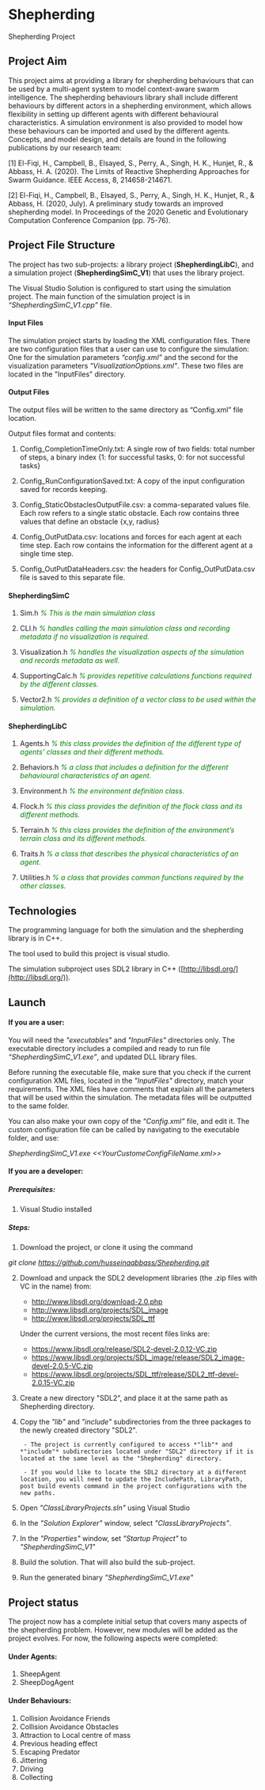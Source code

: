 


# Shepherding
Shepherding Project



## Project Aim

This project aims at providing a library for shepherding behaviours that can be used by a multi-agent system to model context-aware swarm intelligence. The shepherding behaviours library shall include different behaviours by different actors in a shepherding environment, which allows flexibility in setting up different agents with different behavioural characteristics. A simulation environment is also provided to model how these behaviours can be imported and used by the different agents. Concepts, and model design, and details are found in the following publications by our research team:

[1] El-Fiqi, H., Campbell, B., Elsayed, S., Perry, A., Singh, H. K., Hunjet, R., & Abbass, H. A. (2020). The Limits of Reactive Shepherding Approaches for Swarm Guidance. IEEE Access, 8, 214658-214671.

[2] El-Fiqi, H., Campbell, B., Elsayed, S., Perry, A., Singh, H. K., Hunjet, R., & Abbass, H. (2020, July). A preliminary study towards an improved shepherding model. In Proceedings of the 2020 Genetic and Evolutionary Computation Conference Companion (pp. 75-76).

## Project File Structure

The project has two sub-projects: a library project (**ShepherdingLibC**), and a simulation project (**ShepherdingSimC_V1**) that uses the library project.

The Visual Studio Solution is configured to start using the simulation project. The main function of the simulation project is in *“ShepherdingSimC_V1.cpp”* file.

#### Input Files

The simulation project starts by loading the XML configuration files. There are two configuration files that a user can use to configure the simulation: One for the simulation parameters *“config.xml”* and the second for the visualization parameters *"VisualizationOptions.xml"*.  These two files are located in the "InputFiles" directory.

#### Output Files

The output files will be written to the same directory as “Config.xml” file location.

Output files format and contents:

1. Config_CompletionTimeOnly.txt: A single row of two fields: total number of steps, a binary index {1: for successful tasks, 0: for not successful tasks}

2. Config_RunConfigurationSaved.txt: A copy of the input configuration saved for records keeping.

3. Config_StaticObstaclesOutputFile.csv: a comma-separated values file. Each row refers to a single static obstacle. Each row contains three values that define an obstacle {x,y, radius}

4. Config_OutPutData.csv: locations and forces for each agent at each time step. Each row contains the information for the different agent at a single time step.

5. Config_OutPutDataHeaders.csv: the headers for Config_OutPutData.csv file is saved to this separate file.

#### ShepherdingSimC

1. Sim.h  *<span style="color:green"> % This is the main simulation class  </span>*
        
2. CLI.h  *<span style="color:green"> % handles calling the main simulation class and recording metadata if no visualization is required. </span>*
    
3. Visualization.h *<span style="color:green"> % handles the visualization aspects of the simulation and records metadata as well. </span>*
    
4. SupportingCalc.h   *<span style="color:green"> % provides repetitive calculations functions required by the different classes. </span>*
    
5. Vector2.h   *<span style="color:green"> % provides a definition of a vector class to be used within the simulation. </span>*

#### ShepherdingLibC

1. Agents.h  *<span style="color:green"> % this class provides the definition of the different type of agents’ classes and their different methods. </span>*

2. Behaviors.h   *<span style="color:green">% a class that includes a definition for the different behavioural characteristics of an agent. </span>*

3. Environment.h  *<span style="color:green"> % the environment definition class. </span>*

4. Flock.h  *<span style="color:green"> % this class provides the definition of the flock class and its different methods. </span>*

5. Terrain.h  *<span style="color:green"> % this class provides the definition of the environment’s terrain class and its different methods. </span>*

6. Traits.h  *<span style="color:green"> % a class that describes the physical characteristics of an agent. </span>* 

7. Utilities.h  *<span style="color:green"> % a class that provides common functions required by the other classes. </span>*

## Technologies

The programming language for both the simulation and the shepherding library is in C++.

The tool used to build this project is visual studio.

The simulation subproject uses SDL2 library in C++ ([http://libsdl.org/](http://libsdl.org/)). 



## Launch

#### If you are a user:

You will need the *"executables"* and *"InputFiles"* directories only. The executable directory includes a compiled and ready to run file *“ShepherdingSimC_V1.exe”*, and updated DLL library files.

Before running the executable file, make sure that you check if the current configuration XML files, located in the *"InputFiles"* directory, match your requirements. The XML files have comments that explain all the parameters that will be used within the simulation. The metadata files will be outputted to the same folder.

You can also make your own copy of the *“Config.xml”* file, and edit it. The custom configuration file can be called by navigating to the executable folder, and use:

*ShepherdingSimC_V1.exe  <<YourCustomeConfigFileName.xml>>*

#### If you are a developer:
##### Prerequisites:

 1. Visual Studio installed

##### Steps:
1. Download the project, or clone it using the command

*git clone https://github.com/husseinaabbass/Shepherding.git*

2. Download and unpack the SDL2 development libraries (the .zip files with VC in the name) from:
   -   http://www.libsdl.org/download-2.0.php
   -   http://www.libsdl.org/projects/SDL_image
   -  http://www.libsdl.org/projects/SDL_ttf
   
  	Under the current versions, the most recent files links are:
	
	- https://www.libsdl.org/release/SDL2-devel-2.0.12-VC.zip
	- https://www.libsdl.org/projects/SDL_image/release/SDL2_image-devel-2.0.5-VC.zip
	- https://www.libsdl.org/projects/SDL_ttf/release/SDL2_ttf-devel-2.0.15-VC.zip

3. Create a new directory "SDL2", and place it at the same path as Shepherding directory.

4. Copy the *"lib"* and *"include"* subdirectories from the three packages to the newly created directory "SDL2". 
  
        - The project is currently configured to access *"lib"* and *"include"* subdirectories located under "SDL2" directory if it is located at the same level as the "Shepherding" directory. 
  
        - If you would like to locate the SDL2 directory at a different location, you will need to update the IncludePath, LibraryPath, post build events command in the project configurations with the new paths. 
  
5. Open *"ClassLibraryProjects.sln"* using Visual Studio
6. In the *"Solution Explorer"* window, select *"ClassLibraryProjects"*.
7. In the *"Properties"* window, set *"Startup Project"* to *"ShepherdingSimC_V1"*
8. Build the solution. That will also build the sub-project.
9. Run the generated binary *"ShepherdingSimC_V1.exe"*

## Project status
The project now has a complete initial setup that covers many aspects of the shepherding problem. However, new modules will be added as the project evolves.
For now, the following aspects were completed:

#### Under Agents:
1. SheepAgent
2. SheepDogAgent

#### Under Behaviours:
1. Collision Avoidance Friends
2. Collision Avoidance Obstacles
3. Attraction to Local centre of mass
4. Previous heading effect 
5. Escaping Predator
6. Jittering
7. Driving
8. Collecting

